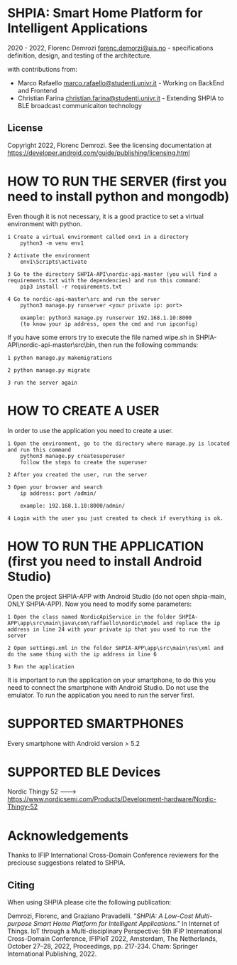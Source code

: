 SHPIA: Smart Home Platform for Intelligent Applications
==================================================================

2020 - 2022, Florenc Demrozi <forenc.demorzi@uis.no> - specifications definition, design, and testing of the architecture. 

with contributions from:
- Marco Rafaello <marco.rafaello@studenti.univr.it> - Working on BackEnd and Frontend
- Christian Farina <christian.farina@studenti.univr.it> - Extending SHPIA to BLE broadcast communicaiton technology

License
-------
Copyright 2022, Florenc Demrozi.
See the licensing documentation at https://developer.android.com/guide/publishing/licensing.html

# HOW TO RUN THE SERVER (first you need to install python and mongodb) #

Even though it is not necessary, it is a good practice to set a virtual environment with python. 

	1 Create a virtual environment called env1 in a directory
		python3 -m venv env1

	2 Activate the environment
		env1\Scripts\activate

	3 Go to the directory SHPIA-API\nordic-api-master (you will find a requirements.txt with the dependencies) and run this command:
		pip3 install -r requirements.txt

	4 Go to nordic-api-master\src and run the server
		python3 manage.py runserver <your private ip: port>
		
		example: python3 manage.py runserver 192.168.1.10:8000
		(to know your ip address, open the cmd and run ipconfig)
		
If you have some errors try to execute the file named wipe.sh in SHPIA-API\nordic-api-master\src\bin, then run the following commands:
	
	1 python manage.py makemigrations

	2 python manage.py migrate

	3 run the server again
	 

# HOW TO CREATE A USER #

In order to use the application you need to create a user.

	1 Open the environment, go to the directory where manage.py is located and run this command 
		python3 manage.py createsuperuser
		follow the steps to create the superuser

	2 After you created the user, run the server
	
	3 Open your browser and search
		ip address: port /admin/
		
		example: 192.168.1.10:8000/admin/

	4 Login with the user you just created to check if everything is ok.
	

# HOW TO RUN THE APPLICATION (first you need to install Android Studio) #

Open the project SHPIA-APP with Android Studio (do not open shpia-main, ONLY SHPIA-APP). Now you need to modify some parameters:

	1 Open the class named NordicApiService in the folder SHPIA-APP\app\src\main\java\com\raffaello\nordic\model and replace the ip address in line 24 with your private ip that you used to run the server

	2 Open settings.xml in the folder SHPIA-APP\app\src\main\res\xml and do the same thing with the ip address in line 6 

	3 Run the application 

It is important to run the application on your smartphone, to do this you need to connect the smartphone with Android Studio. Do not use the emulator. To run the application you need to run the server first.


# SUPPORTED SMARTPHONES #
Every smartphone with Android version > 5.2

# SUPPORTED BLE Devices #
Nordic Thingy 52 ---> https://www.nordicsemi.com/Products/Development-hardware/Nordic-Thingy-52


# Acknowledgements #
Thanks to IFIP International Cross-Domain Conference reviewers for the preciouse suggestions related to SHPIA.


Citing
-------------
When using SHPIA please cite the following publication:

Demrozi, Florenc, and Graziano Pravadelli. "_SHPIA: A Low-Cost Multi-purpose Smart Home Platform for Intelligent Applications._" In Internet of Things. IoT through a Multi-disciplinary Perspective: 5th IFIP International Cross-Domain Conference, IFIPIoT 2022, Amsterdam, The Netherlands, October 27–28, 2022, Proceedings, pp. 217-234. Cham: Springer International Publishing, 2022.
